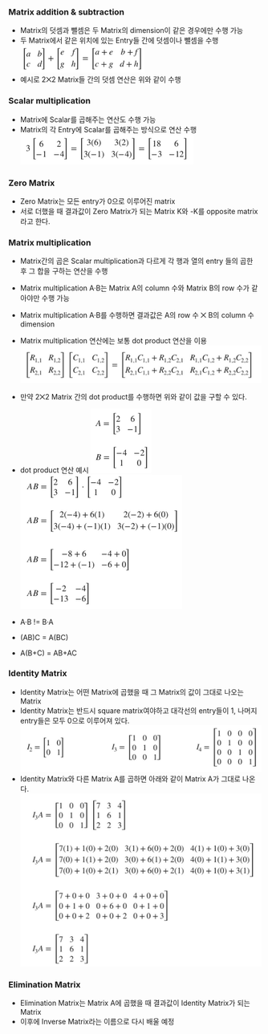 ### Matrix addition & subtraction
- Matrix의 덧셈과 뺄셈은 두 Matrix의 dimension이 같은 경우에만 수행 가능
- 두 Matrix에서 같은 위치에 있는 Entry들 간에 덧셈이나 뺄셈을 수행
![alt text](../images/Linear%20Algebra-Operations%20on%20two%20matrices-Matrix%20addition%20&%20subtraction-연산%20예시.png)
- 예시로 2⨉2 Matrix들 간의 덧셈 연산은 위와 같이 수행

### Scalar multiplication
- Matrix에 Scalar를 곱해주는 연산도 수행 가능
- Matrix의 각 Entry에 Scalar를 곱해주는 방식으로 연산 수행
![alt text](../images/Linear%20Algebra-Operations%20on%20two%20matrices-Scalar%20multipication-연산%20예시.png)

### Zero Matrix
- Zero Matrix는 모든 entry가 0으로 이루어진 matrix
- 서로 더했을 때 결과값이 Zero Matrix가 되는 Matrix K와 -K를 opposite matrix라고 한다.

### Matrix multiplication
- Matrix간의 곱은 Scalar multiplication과 다르게 각 행과 열의 entry 들의 곱한 후 그 합을 구하는 연산을 수행
- Matrix multiplication A·B는 Matrix A의 column 수와 Matrix B의 row 수가 같아야만 수행 가능
- Matrix multiplication A·B를 수행하면 결과값은 A의 row 수 ⨉ B의 column 수 dimension
- Matrix multiplication 연산에는 보통 dot product 연산을 이용<br>
![alt text](../images/Linear%20Algebra-Operations%20on%20two%20matrices-Matrix%20multipication-연산%20예시%201.png)
 - 만약 2⨉2 Matrix 간의 dot product를 수행하면 위와 같이 값을 구할 수 있다.

- dot product 연산 예시
  ![alt text](../images/Linear%20Algebra-Operations%20on%20two%20matrices-Matrix%20multipication-연산%20예시%202.png)
  ![alt text](../images/Linear%20Algebra-Operations%20on%20two%20matrices-Matrix%20multipication-연산%20예시%203.png)
- A·B != B·A
- (AB)C = A(BC)
- A(B+C) = AB+AC

### Identity Matrix
- Identity Matrix는 어떤 Matrix에 곱했을 때 그 Matrix의 값이 그대로 나오는 Matrix
- Identity Matrix는 반드시 square matrix여야하고 대각선의 entry들이 1, 나머지 entry들은 모두 0으로 이루어져 있다.
  ![alt text](../images/Linear%20Algebra-Operations%20on%20two%20matrices-Identity%20Matrix%20예시.png)
- Identity Matrix와 다른 Matrix A를 곱하면 아래와 같이 Matrix A가 그대로 나온다.
  ![alt text](../images/Linear%20Algebra-Operations%20on%20two%20matrices-Identity%20Matrix%20연산%20예시.png)

### Elimination Matrix
- Elimination Matrix는 Matrix A에 곱했을 때 결과값이 Identity Matrix가 되는 Matrix
- 이후에 Inverse Matrix라는 이름으로 다시 배울 예정
